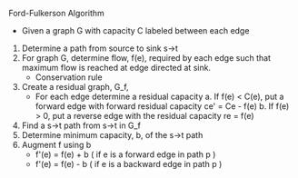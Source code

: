 Ford-Fulkerson Algorithm
* Given a graph G with capacity C labeled between each edge
1. Determine a path from source to sink s->t
2. For graph G, determine flow, f(e), required by each edge such that maximum flow is reached at edge directed at sink.
    - Conservation rule
3. Create a residual graph, G_f,
    - For each edge determine a residual capacity
        a. If f(e) < C(e), put a forward edge with forward residual capacity ce' = Ce - f(e) 
        b. If f(e) > 0,    put a reverse edge with the residual capacity re = f(e)
4. Find a s->t path from s->t in G_f
5. Determine minimum capacity, b, of the s->t path
6. Augment f using b
    - f'(e) = f(e) + b ( if e is a forward edge in path p )
    - f'(e) = f(e) - b ( if e is a backward edge in path p )
